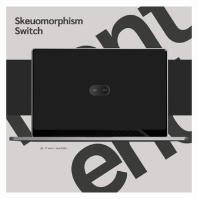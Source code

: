 ![Descrição da Imagem](https://github.com/francinedds/skeuomorphism-switch/blob/main/mockup-skeuomorphism-switch.png)


